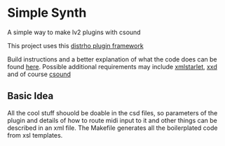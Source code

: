# Simple Synth

A simple way to make lv2 plugins with csound

This project uses this [distrho plugin framework](https://github.com/DISTRHO/DPF/)

Build instructions and a better explanation of what the code does can be found [here](https://github.com/osamc-lv2-workshop/lv2-workshop). Possible additional requirements may include [xmlstarlet](http://xmlstar.sourceforge.net/), [xxd](https://linux.die.net/man/1/xxd) and of course [csound](https://github.com/csound/csound)

## Basic Idea

All the cool stuff shouold be doable in the csd files, so parameters of the plugin and details of how to route midi input to it and other things can be described in an xml file. The Makefile generates all the boilerplated code from xsl templates.